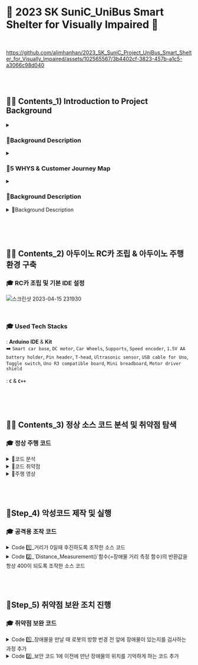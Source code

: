 # 🚌 2023 SK SuniC_UniBus Smart Shelter for Visually Impaired 🚌
<br>

https://github.com/alimhanhan/2023_SK_SuniC_Project_UniBus_Smart_Shelter_for_Visually_Impaired/assets/102565567/3b4402cf-3823-457b-a1c5-a3066c98d040



<br><br><h2>🐕‍🦺 Contents_1) Introduction to Project Background </h2>
<details>
<summary><h3>📑Background Description</h3></summary>
<div markdown="1">
<h3>👁️‍🗨️ Discovering Challenges in Bus Boarding for the Visually Impaired</h3>

![스크린샷 2023-08-10 110805](https://github.com/alimhanhan/2023_SK_SuniC_Project_UniBus_Smart_Shelter_for_Visually_Impaired/assets/102565567/8856db37-ea62-4688-b326-f43ff9971d36)


<h4>ㅤThe issue of mobility challenges for the visually impaired, particularly the difficulty in boarding buses, has been consistently highlighted through various media outlets.<br><br>
ㅤIn fact, 82% of visually impaired survey respondents have indicated that buses are the most challenging mode of transportation among all available options.<br><br>
ㅤAs shown in the graph above, the bus utilization rate among the visually impaired is even lower than the overall transportation-disabled population, underscoring the considerable difficulties they face in accessing and utilizing buses. </h4><br><hr><br>

![스크린샷 2023-08-10 112706](https://github.com/alimhanhan/2023_SK_SuniC_Project_UniBus_Smart_Shelter_for_Visually_Impaired/assets/102565567/d4898b7c-dc9b-4588-91cf-079cb5557b40)



<h4>ㅤEven excluding buses, using other modes of transportation is not necessarily easier. Welfare call taxis, a special type of taxi service for the visually impaired, are available.<br><br>
 ㅤHowever, out of 10 visually impaired individuals who request welfare call taxis, 4 are unable to board the taxi. Even if they manage to get a welfare call taxi, during peak commuting hours, they often have to wait for more than 2 hours due to high demand.<br><br>
ㅤFurthermore, only around 20% of visually impaired applicants receive assistance from guide dogs for the visually impaired. Consequently, the issue of the mobility rights of the visually impaired has consistently been raised, given that the help from guide dogs is limited to a relatively small portion of the visually impaired population.</h4>

ㅤㅤㅤㅤㅤㅤㅤㅤㅤㅤㅤㅤ<img width="400" alt="핑크색" src="https://github.com/alimhanhan/2023_SK_SuniC_Project_UniBus_Smart_Shelter_for_Visually_Impaired/assets/102565567/1854fed6-9c02-404a-9534-9cdef1538896">

![스크린샷 2023-08-10 113941](https://github.com/alimhanhan/2023_SK_SuniC_Project_UniBus_Smart_Shelter_for_Visually_Impaired/assets/102565567/6dbed1fe-8bf0-4e77-9a1e-f882416d1d17)

</details>
<details>
</div>
<summary><h3>📑5 WHYS & Customer Journey Map</h3></summary>
<div markdown="1">
<h3>👁️‍🗨️ Establishing a Foundation for Problem Definition</h3>

![스크린샷 2023-08-10 114634](https://github.com/alimhanhan/2023_SK_SuniC_Project_UniBus_Smart_Shelter_for_Visually_Impaired/assets/102565567/1153b4f4-33e9-41b8-af72-b2882fe48560)

<br><hr><br>

![스크린샷 2023-08-10 114722](https://github.com/alimhanhan/2023_SK_SuniC_Project_UniBus_Smart_Shelter_for_Visually_Impaired/assets/102565567/76008264-a663-4761-a0e8-1ac562965f0c)


</div>
</details>
<details>
</div>
<summary><h3>📑Background Description</h3></summary>
<div markdown="1">
<h3>👁️‍🗨️ Discovering Challenges in Bus Boarding for the Visually Impaired</h3>



</div>
</details>
<details>
</div>
<summary>📑Background Description</summary><br>
<div markdown="1">
# 임시파일 데이터 조작을 통한 아두이노 보드 공격 기법에 대한 연구<br>



</div>
</details>




<br><br><br><h2>🐕‍🦺 Contents_2) 아두이노 RC카 조립 & 아두이노 주행 환경 구축</h2>
<h3>🎓 RC카 조립 및 기본 IDE 설정</h3>

![스크린샷 2023-04-15 231930](https://user-images.githubusercontent.com/102565567/232230164-5935c275-a2e2-4a3a-b64d-2169b0923fff.png)

<br><p><h3>🎓 Used Tech Stacks</h3>
: **Arduino IDE** & **Kit** <br>
➡️ `Smart car base`, `DC motor`, `Car Wheels`, `Supports`, `Speed encoder`, `1.5V AA battery holder`, `Pin header`, `T-head`, `Ultrasonic sensor`, `USB cable for Uno`, `Toggle switch`, `Uno R3 compatible board`, `Mini breadboard`, `Motor driver shield`<br><br>
: **`C`** & **`C++`**

<br><br><br><h2>🐕‍🦺 Contents_3) 정상 소스 코드 분석 및 취약점 탐색</h2>
<h3>🎓 정상 주행 코드</h3>
<details>
<summary>📑코드 분석</summary><br>
<div markdown="1">

자율주행 코드는 울트라소닉 센서를 사용하여 장애물을 감지하고 회피하는 아두이노 기반의 스마트 카를 구현한 것으로, 스마트 카는 전진하며, 장애물이 감지될 때까지 이동한다. 장애물이 감지되면 스마트 카는 임의로 왼쪽 또는 오른쪽으로 회피하고, 물체와의 거리가 150 이하일 때는 장애물을 피하기 위해 800ms간 후진한다.

 본 코드는 AFMotor 라이브러리를 사용하여 스마트 카의 모터를 제어하며, SoftwareSerial 라이브러리를 사용하여 컴퓨터와의 시리얼 통신을 설정하였다. 초음파 센서에 사용되는 핀은 코드의 맨 앞부분에서 A0과 A1로 정의된다. 장애물과의 거리는 pulseIn 함수를 사용하여 측정하며, 왼쪽 및 오른쪽 모터 속도에 대한 값은 각각 Lspeed 및 Rspeed로 정의하였다.

 코드의 메인 루프는 **`Forward()`** 및 **`Obstacle_Check()`** 함수로 구성된다. **`Forward()`** 함수는 왼쪽 및 오른쪽 모터를 지정된 속도로 전진하도록 설정하였다. **`Obstacle_Check()`** 함수는 **`Distance_Measurement()`** 함수를 사용하여 장애물과의 거리를 확인하고, 거리가 300 이하인 경우 while 루프로 들어간다. 만일 물체와의 거리가 150 이하이면 **`Backward()`** 함수를 사용하여 스마트 카가 800ms간 후진하도록 설정하였다. 반면 거리가 150에서 300 사이인 경우, 스마트 카는 **`Left()`** 및 **`Right()`** 함수를 사용하여 임의로 왼쪽 또는 오른쪽으로 회전한다. 이때 동작 간 딜레이 시간은 400ms로 설정되며, 스마트 카는 다시 **`Distance_Measurement()`** 함수를 사용하여 거리를 다시 확인한다.

 코드에는 또한 스마트 카를 후진, 오른쪽 또는 왼쪽으로 회전하도록 하는 함수 및 모터를 정지하는 함수가 포함되어 있는데, 이러한 함수들는 **`Obstacle_Check()`** 함수에서 필요할 때 호출된다.

</div>
</details>
<details>
<summary>📑코드 취약점</summary><br>
<div markdown="1">

이 코드는 Eduino Smart Car를 제어하기 위한 아두이노 코드로, 초음파 센서를 사용하여 차량의 전방에 장애물이 있을 경우 장애물을 회피하도록 구현되었다.

 하지만 이 코드에는 사용자 인증이나 암호화 기능이 없기 때문에, 누구나 이 코드를 업로드하여 차량을 제어할 수 있다. 따라서 악의적인 사용자가 이 코드를 이용하여 차량을 제어하거나 센서 값을 조작할 가능성이 있다.

1. **무작위 방향 변경:** 코드는 장애물을 만날 때 로봇의 방향을 무작위로 변경한다. 이로 인해 예측할 수 없는 동작을 일으키고, 로봇이 다른 장애물과 충돌할 가능성이 존재한다. 따라서 장애물의 위치와 거리에 따라 로봇이 이동할 수 있는 최적의 방향을 결정하기 위해 보다 견고한 알고리즘을 사용할 필요가 있다.
2. **장애물 메모리 없음**: 위의 코드는 이전에 만난 장애물의 위치를 기억하지 않는다. 이로 인해 로봇이 같은 방향으로 계속 회전하고, 주변 환경을 효과적으로 탐색하지 못할 수 있다. 따라서 보다 정교한 접근 방식을 사용할 필요가 있다.
3. **보정 없음:** **`Distance_Measurement()`** 함수에서 거리 계산은 고정된 음속을 가정하는데, 이는 모든 조건에서 정확하지 않을 수 있다. 또한 이 함수는 센서 읽기의 보정이나 유효성 검사를 수행하지 않는데, 이로 인해 거리가 부정확하게 측정되거나 장애물 회피 작업이 원활하게 이루어지지 않을 수 있다.
4. **오류 처리 없음:** 본 코드는 오류 처리나 장애 허용 메커니즘을 포함하지 않아 오류가 발생할 경우 IoT기기의 대처가 불가하다. 예를 들어 초음파 센서가 작동하지 않거나 응답을 멈춘 경우, 차량은 장애물을 감지할 수 없으며 이로 인해 충돌할 가능성이 있다.
5. **제한된 센서 범위:** 위의 코드는 제한된 범위(300cm) 내의 장애물만 검사한다. 이 검사 범위는 모든 환경에 대해 충분하지 않을 수 있으며, 더 멀리 위치한 장애물과 충돌할 위험성이 있다.

</div>
</details>
<details>
<summary>📑주행 영상</summary><br>
<div markdown="1">

**1️⃣ 리모컨 컨트롤러 주행 영상**

https://user-images.githubusercontent.com/102565567/232230903-c32e84b7-da76-492e-88e4-565e7a29460f.mp4

<br><br>**2️⃣ 원격 자율주행 영상**

https://user-images.githubusercontent.com/102565567/232230962-3c4a6050-3151-493a-b011-f4925d790489.mp4
 
</div>
</details>
<br><br><br><h2>🎯Step_4) 악성코드 제작 및 실행</h2>
<h3>🎓 공격용 조작 코드</h3>
<details>
<summary>Code 1️⃣_거리가 0일때 후진하도록 조작한 소스 코드</summary><br>
<div markdown="1">
 
  ⇒ 장애물 인지 기능을 무력화하여 장애물과 충돌하도록 조작
<br><br><br>**☝️ Code 1 삽입 후 주행 영상**

https://user-images.githubusercontent.com/102565567/232231719-f00d703e-c303-4eaf-b914-ada00c8c7dc8.mp4

</div>
</details>
<details>
<summary>Code 2️⃣_`Distance_Measurement()`함수(=장애물 거리 측정 함수)의 반환값을 항상 400이 되도록 조작한 소스 코드</summary><br>
<div markdown="1">

 ⇒ 장애물과의 실제 거리를 반영하지 못하게 함으로써 장애물과 충돌하도록 조작
<br><br><br>**✌️ Code 2 삽입 후 주행 영상**

https://user-images.githubusercontent.com/102565567/232231980-074545f0-b612-4abb-89cc-4ce8848319bb.mp4

</div>
</details>
<br><br><br><h2>🎯Step_5) 취약점 보완 조치 진행</h2>
<h3>🎓 취약점 보완 코드</h3>
<details> 
<summary>Code 1️⃣_장애물을 만날 때 로봇의 방향 번경 전 앞에 장애물이 있는지를 검사하는 과정 추가</summary><br>
<div markdown="1">
 
  —> 장애물이 있는 경우 장애물을 피할 방향을 결정하고, 장애물이 없는 방향으로 변경하여 이동한다. 이를 위해 `Left()`와 `Right()`함수를 이용하여 로봇을 각 방향으로 회전시키고, `Distance_Measurement()`함수를 이용하여 회전한 방향으로부터의 거리를 측정한다. 이후 거리가 더 긴 방향으로 회전하여 이동한다.
<br><br><br>**☝️ Code 1 조치 후 주행 영상**

https://user-images.githubusercontent.com/102565567/232232504-0664049c-0351-40de-87fe-3d0c40242caf.mp4

</div>
</details>
<details>
<summary>Code 2️⃣_보안 코드 1에 이전에 만난 장애물의 위치를 기억하게 하는 코드 추가</summary><br>
<div markdown="1">

 —> `prev_distance`라는 전역 변수를 추가하고, `Obstacle_Check()`함수에서 현재 거리(`distance`)와 이전 거리(`prev_distance`)를 비교하여, 이전에 만난 장애물의 위치를 기억하게 하는 코드를 추가
<br><br><br>**✌️ Code 2 조치 후 주행 영상**

—> 50번의 운행 시도 결과, 장애물 위치를 인지했던 첫 번째 운행을 제외한 나머지 49번 모두 장애물이 없는 좌측으로 방향을 전환함을 확인

https://user-images.githubusercontent.com/102565567/232232597-1aad853c-9fac-413d-a71c-e899fafda603.mp4

</div>
</details>
